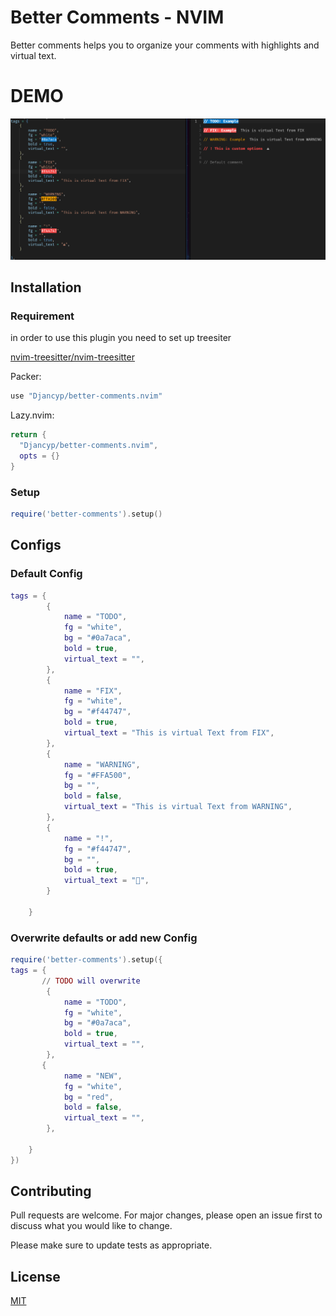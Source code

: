 # Better Comments - NVIM
Better comments helps you to organize your comments with highlights and virtual text.

# DEMO
![Demo](https://github.com/Djancyp/nvim-plugin-demo/blob/main/better-comment.nvim/images/example.png)
## Installation
### Requirement
in order to use this plugin you need to set up treesiter

[nvim-treesitter/nvim-treesitter](https://github.com/nvim-treesitter/nvim-treesitter)

Packer:

```lua
use "Djancyp/better-comments.nvim"
```

Lazy.nvim:
```lua
return {
  "Djancyp/better-comments.nvim",
  opts = {}
}
```

### Setup
```lua
require('better-comments').setup()
```

## Configs
### Default Config
```lua
tags = {
        {
            name = "TODO",
            fg = "white",
            bg = "#0a7aca",
            bold = true,
            virtual_text = "",
        },
        {
            name = "FIX",
            fg = "white",
            bg = "#f44747",
            bold = true,
            virtual_text = "This is virtual Text from FIX",
        },
        {
            name = "WARNING",
            fg = "#FFA500",
            bg = "",
            bold = false,
            virtual_text = "This is virtual Text from WARNING",
        },
        {
            name = "!",
            fg = "#f44747",
            bg = "",
            bold = true,
            virtual_text = "",
        }

    }
```
### Overwrite defaults or add new Config
```lua
require('better-comments').setup({
tags = {
       // TODO will overwrite
        {
            name = "TODO",
            fg = "white",
            bg = "#0a7aca",
            bold = true,
            virtual_text = "",
        },
       {
            name = "NEW",
            fg = "white",
            bg = "red",
            bold = false,
            virtual_text = "",
        },

    }
})
```


## Contributing
Pull requests are welcome. For major changes, please open an issue first to discuss what you would like to change.

Please make sure to update tests as appropriate.

## License
[MIT](https://choosealicense.com/licenses/mit/)

